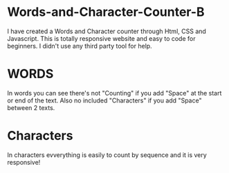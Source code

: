 # Words-and-Character-Counter-B
I have created a Words and Character counter through Html, CSS and Javascript.
This is totally responsive website and easy to code for beginners.
I didn't use any third party tool for help.
# WORDS
In words you can see there's not "Counting" if you add "Space" at the start or end of the text.
Also no included "Characters" if you add "Space" between 2 texts.
# Characters
In characters evverything is easily to count by sequence and it is very responsive!

